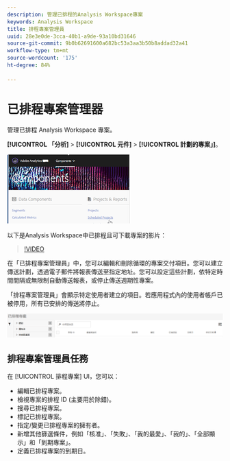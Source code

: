 ```yaml
---
description: 管理已排程的Analysis Workspace專案
keywords: Analysis Workspace
title: 排程專案管理員
uuid: 28e3e0de-3cca-40b1-a9de-93a10bd31646
source-git-commit: 9b0b62691600a682bc53a3aa3b50b8addad32a41
workflow-type: tm+mt
source-wordcount: '175'
ht-degree: 84%

---
```



# 已排程專案管理器

管理已排程 Analysis Workspace 專案。

**[!UICONTROL 「分析]** > **[!UICONTROL 元件]** > **[!UICONTROL 計劃的專案」]**。

![](assets/components-scheduled-projects.png)

以下是Analysis Workspace中已排程且可下載專案的影片：

>[!VIDEO](https://video.tv.adobe.com/v/24709/?quality=12)

在「已排程專案管理員」中，您可以編輯和刪除循環的專案交付項目。您可以建立傳送計劃，透過電子郵件將報表傳送至指定地址。您可以設定這些計劃，依特定時間間隔或無限制自動傳送報表，或停止傳送週期性專案。

「排程專案管理員」會顯示特定使用者建立的項目。若應用程式內的使用者帳戶已被停用，所有已安排的傳送將停止。

![](assets/scheduled-projects.png)

## 排程專案管理員任務

在 [!UICONTROL 排程專案] UI，您可以：

* 編輯已排程專案。
* 檢視專案的排程 ID (主要用於除錯)。
* 搜尋已排程專案。
* 標記已排程專案。
* 指定/變更已排程專案的擁有者。
* 新增其他篩選條件，例如「核准」、「失敗」、「我的最愛」、「我的」、「全部顯示」和「到期專案」。
* 定義已排程專案的到期日。

